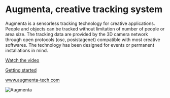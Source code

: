 Augmenta, creative tracking system
==================================

Augmenta is a sensorless tracking technology for creative applications. People and objects can be tracked without limitation of number of people or area size. The tracking data are provided by the 3D camera network through open protocols (osc, posistagenet) compatible with most creative softwares. The technology has been designed for events or permanent installations in mind.

[Watch the video]

[Getting started]

www.augmenta-tech.com

![Augmenta](https://github.com/Theoriz/Augmenta/blob/gh-pages/res/gif/augmenta_480p.gif)

[Watch the video]: https://vimeo.com/323923994
[Getting started]: https://github.com/Theoriz/Augmenta/wiki
[Théoriz studio]: http://www.theoriz.com/
